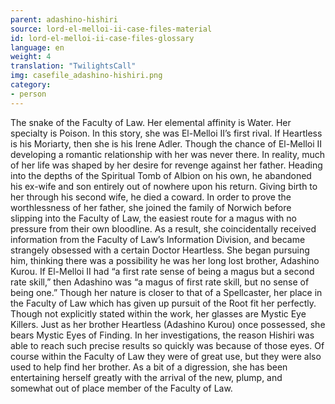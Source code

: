 ```yaml
---
parent: adashino-hishiri
source: lord-el-melloi-ii-case-files-material
id: lord-el-melloi-ii-case-files-glossary
language: en
weight: 4
translation: "TwilightsCall"
img: casefile_adashino-hishiri.png
category:
- person
---
```


The snake of the Faculty of Law. Her elemental affinity is Water. Her specialty is Poison.
In this story, she was El-Melloi II’s first rival. If Heartless is his Moriarty, then she is his Irene Adler. Though the chance of El-Melloi II developing a romantic relationship with her was never there.
In reality, much of her life was shaped by her desire for revenge against her father. Heading into the depths of the Spiritual Tomb of Albion on his own, he abandoned his ex-wife and son entirely out of nowhere upon his return. Giving birth to her through his second wife, he died a coward. In order to prove the worthlessness of her father, she joined the family of Norwich before slipping into the Faculty of Law, the easiest route for a magus with no pressure from their own bloodline.
As a result, she coincidentally received information from the Faculty of Law’s Information Division, and became strangely obsessed with a certain Doctor Heartless. She began pursuing him, thinking there was a possibility he was her long lost brother, Adashino Kurou.
If El-Melloi II had “a first rate sense of being a magus but a second rate skill,” then Adashino was “a magus of first rate skill, but no sense of being one.” Though her nature is closer to that of a Spellcaster, her place in the Faculty of Law which has given up pursuit of the Root fit her perfectly.
Though not explicitly stated within the work, her glasses are Mystic Eye Killers.
Just as her brother Heartless (Adashino Kurou) once possessed, she bears Mystic Eyes of Finding. In her investigations, the reason Hishiri was able to reach such precise results so quickly was because of those eyes. Of course within the Faculty of Law they were of great use, but they were also used to help find her brother.
As a bit of a digression, she has been entertaining herself greatly with the arrival of the new, plump, and somewhat out of place member of the Faculty of Law.
